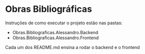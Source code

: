 # Obras Bibliográficas

Instruções de como executar o projeto estão nas pastas:

- Obras.Bibliograficas.Alessandro.Backend
- Obras.Bibliograficas.Alessandro.Frontend

Cada um dos README.md ensina a rodar o backend e o frontend